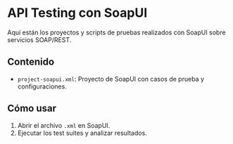 # API Testing con SoapUI

Aquí están los proyectos y scripts de pruebas realizados con SoapUI sobre servicios SOAP/REST.

## Contenido

- `project-soapui.xml`: Proyecto de SoapUI con casos de prueba y configuraciones.

## Cómo usar

1. Abrir el archivo `.xml` en SoapUI.  
2. Ejecutar los test suites y analizar resultados.
